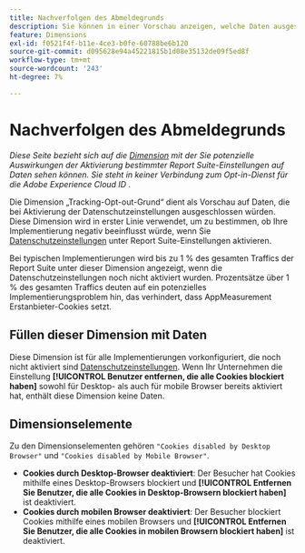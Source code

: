 ```yaml
---
title: Nachverfolgen des Abmeldegrunds
description: Sie können in einer Vorschau anzeigen, welche Daten ausgeschlossen werden, wenn Sie die Datenschutzeinstellungen aktivieren.
feature: Dimensions
exl-id: f0521f4f-b11e-4ce3-b0fe-60788be6b120
source-git-commit: d095628e94a45221815b1d08e35132de09f5ed8f
workflow-type: tm+mt
source-wordcount: '243'
ht-degree: 7%

---
```


# Nachverfolgen des Abmeldegrunds

*Diese Seite bezieht sich auf die [Dimension](overview.md) mit der Sie potenzielle Auswirkungen der Aktivierung bestimmter Report Suite-Einstellungen auf Daten sehen können. Sie steht in keiner Verbindung zum Opt-in-Dienst für die Adobe Experience Cloud ID [](https://experienceleague.adobe.com/docs/id-service/using/implementation/opt-in-service/optin-overview.html?lang=de).*

Die Dimension „Tracking-Opt-out-Grund“ dient als Vorschau auf Daten, die bei Aktivierung der Datenschutzeinstellungen ausgeschlossen würden. Diese Dimension wird in erster Linie verwendet, um zu bestimmen, ob Ihre Implementierung negativ beeinflusst würde, wenn Sie [Datenschutzeinstellungen](https://experienceleague.adobe.com/docs/core-services/interface/administration/ec-cookies/browser-cookie-settings.html) unter Report Suite-Einstellungen aktivieren.

Bei typischen Implementierungen wird bis zu 1 % des gesamten Traffics der Report Suite unter dieser Dimension angezeigt, wenn die Datenschutzeinstellungen noch nicht aktiviert wurden. Prozentsätze über 1 % des gesamten Traffics deuten auf ein potenzielles Implementierungsproblem hin, das verhindert, dass AppMeasurement Erstanbieter-Cookies setzt.

## Füllen dieser Dimension mit Daten

Diese Dimension ist für alle Implementierungen vorkonfiguriert, die noch nicht aktiviert sind [Datenschutzeinstellungen](https://experienceleague.adobe.com/docs/core-services/interface/administration/ec-cookies/browser-cookie-settings.html). Wenn Ihr Unternehmen die Einstellung **[!UICONTROL Benutzer entfernen, die alle Cookies blockiert haben]** sowohl für Desktop- als auch für mobile Browser bereits aktiviert hat, enthält diese Dimension keine Daten.

## Dimensionselemente

Zu den Dimensionselementen gehören `"Cookies disabled by Desktop Browser"` und `"Cookies disabled by Mobile Browser"`.

* **Cookies durch Desktop-Browser deaktiviert**: Der Besucher hat Cookies mithilfe eines Desktop-Browsers blockiert und **[!UICONTROL Entfernen Sie Benutzer, die alle Cookies in Desktop-Browsern blockiert haben]** ist deaktiviert.
* **Cookies durch mobilen Browser deaktiviert**: Der Besucher blockiert Cookies mithilfe eines mobilen Browsers und **[!UICONTROL Entfernen Sie Benutzer, die alle Cookies in mobilen Browsern blockiert haben]** ist deaktiviert.
